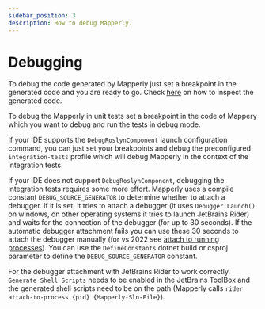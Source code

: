 ```yaml
---
sidebar_position: 3
description: How to debug Mapperly.
---
```


# Debugging

To debug the code generated by Mapperly just set a breakpoint in the generated code and you are ready to go.
Check [here](../configuration/generated-source.mdx) on how to inspect the generated code.

To debug the Mapperly in unit tests set a breakpoint
in the code of Mappery which you want to debug and run the tests in debug mode.

If your IDE supports the `DebugRoslynComponent` launch configuration command,
you can just set your breakpoints and debug the preconfigured `integration-tests` profile which will debug Mapperly
in the context of the integration tests.

If your IDE does not support `DebugRoslynComponent`,
debugging the integration tests requires some more effort.
Mapperly uses a compile constant `DEBUG_SOURCE_GENERATOR` to determine whether to attach a debugger.
If it is set, it tries to attach a debugger
(it uses `Debugger.Launch()` on windows, on other operating systems it tries to launch JetBrains Rider)
and waits for the connection of the debugger (for up to 30 seconds).
If the automatic debugger attachment fails you can use these 30 seconds to attach the debugger manually
(for vs 2022 see [attach to running processes](https://docs.microsoft.com/en-us/visualstudio/debugger/attach-to-running-processes-with-the-visual-studio-debugger?view=vs-2022)).
You can use the `DefineConstants` dotnet build or csproj parameter to define the `DEBUG_SOURCE_GENERATOR` constant.

For the debugger attachment with JetBrains Rider to work correctly,
`Generate Shell Scripts` needs to be enabled in the JetBrains ToolBox
and the generated shell scripts need to be on the path (Mapperly calls `rider attach-to-process {pid} {Mapperly-Sln-File}`).
